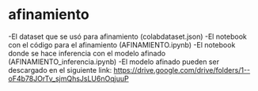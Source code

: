 # afinamiento

-El dataset que se usó para afinamiento (colabdataset.json)
-El notebook con el código para el afinamiento (AFINAMIENTO.ipynb)
-El notebook donde se hace inferencia con el modelo afinado (AFINAMIENTO_inferencia.ipynb)
-El modelo afinado pueden ser descargado en el siguiente link:
https://drive.google.com/drive/folders/1--oF4b78JOrTv_sjmQhsJsLU6nOqjuuP
